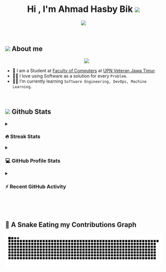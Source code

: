 <h1 align="center">Hi , I'm Ahmad Hasby Bik <img src="https://media.giphy.com/media/hvRJCLFzcasrR4ia7z/giphy.gif" width="35"></h1>
<p align="center">
  <a href="https://github.com/DenverCoder1/readme-typing-svg"><img src="https://readme-typing-svg.herokuapp.com?font=Time+New+Roman&color=%23C8BE25&size=25&center=true&vCenter=true&width=600&height=100&lines=Abeeek;Software+Engineer;Informatics+Student;العلم+بلا+عمل+كالشجر+بلا+ثمر;Knowledge+without+charity+is;like+a+tree+without+fruit;"></a>
</p>
<br>

## <picture><img src = "https://github.com/7oSkaaa/7oSkaaa/blob/main/Images/about_me.gif?raw=true" width = 50px></picture> About me

<picture> <img align="right" src="https://github.com/7oSkaaa/7oSkaaa/blob/main/Images/Right_Side.gif?raw=true" width = 250px></picture>

<br>

- :school: I am a Student at [Faculty of Computers](https://fasilkom.upnjatim.ac.id/) at [UPN Veteran Jawa Timur](https://www.upnjatim.ac.id/).
- :technologist: I love using Software as a solution for every `Problem`.
- :student: I’m currently learning `Software Engineering, DevOps, Machine Learning`.
<br>

## <picture> <img src = "https://github.com/7oSkaaa/7oSkaaa/blob/main/Images/Statistics.gif?raw=true" width = 50px>  </picture> Github Stats

<details><summary><h3> 🔥 Streak Stats</h3></summary>

----	

<p align="center"><img src="https://github-readme-streak-stats.herokuapp.com/?user=AhmadHasbyBik&theme=tokyonight_duo" alt="AhmadHasbyBik" /></p>

</details>
  
<details><summary><h3>💻 GitHub Profile Stats</h3></summary>

----
	
<p align="center">
    <a href="https://github.com/anuraghazra/github-readme-stats">
	    <img alt="AhmadHasbyBik's Github Stats" src="https://github-readme-stats.vercel.app/api?username=AhmadHasbyBik&show_icons=true&count_private=true&locale=en&theme=tokyonight&layout=compact" height="230px"/></a>
	  <img src="https://github-readme-stats.vercel.app/api/top-langs?username=AhmadHasbyBik&langs_count=10&show_icons=true&locale=en&theme=tokyonight" alt="AhmadHasbyBik" height="230px"/>
<br/>

  <b>Note:</b> Top languages is only a metric of the languages my public code consists of and doesn't reflect experience or skill level.
  </p>
</details>

<details><summary><h3>⚡ Recent GitHub Activity</h3></summary>

----
	
[![7oSkaa's github activity graph](https://github-readme-activity-graph.cyclic.app/graph?username=AhmadHasbyBik&theme=github	)](https://github.com/7oSkaaa/github-readme-activity-graph)

 
</details>

</br></br>
	
## 🐍 A Snake Eating my Contributions Graph
	
<p align = "center">
	<img src = "https://github.com/7oSkaaa/7oSkaaa/blob/output/github-contribution-grid-snake.svg?" alt = "Snake Game"/>
</p>
